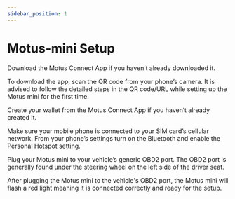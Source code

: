 ```yaml
---
sidebar_position: 1
---
```


# Motus-mini Setup

Download the Motus Connect App if you haven’t already downloaded it. 

To download the app, scan the QR code from your phone’s camera. It is advised to follow the detailed steps in the QR code/URL while setting up the Motus mini for the first time.


Create your wallet from the Motus Connect App if you haven’t already created it.


Make sure your mobile phone is connected to your SIM card’s cellular network. From your phone’s settings turn on the Bluetooth and enable the Personal Hotspot setting.


Plug your Motus mini to your vehicle’s generic OBD2 port. The OBD2 port is generally found under the steering wheel on the left side of the driver seat. 


After plugging the Motus mini to the vehicle's OBD2 port, the Motus mini will flash a red light meaning it is connected correctly and ready for the setup.